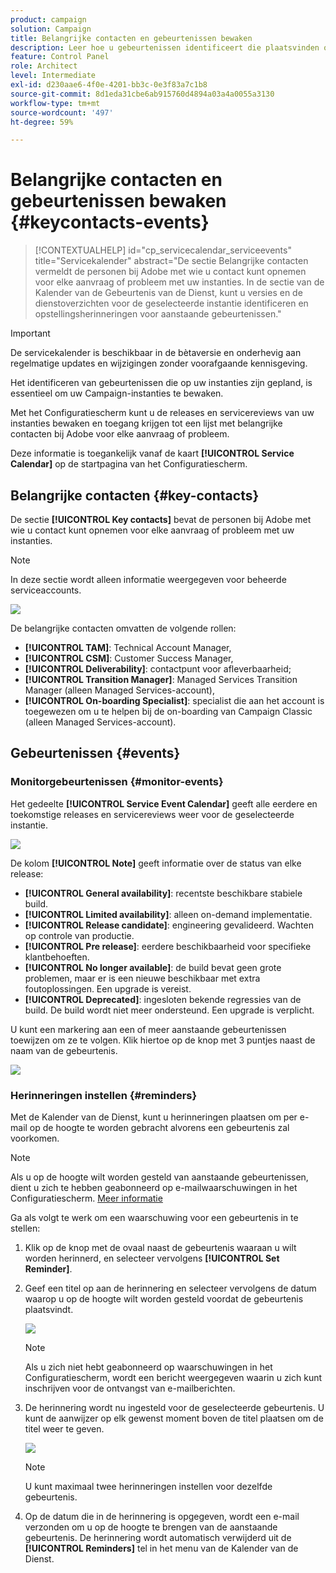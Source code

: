 ```yaml
---
product: campaign
solution: Campaign
title: Belangrijke contacten en gebeurtenissen bewaken
description: Leer hoe u gebeurtenissen identificeert die plaatsvinden op uw instanties en belangrijke contacten bij Adobe.
feature: Control Panel
role: Architect
level: Intermediate
exl-id: d230aae6-4f0e-4201-bb3c-0e3f83a7c1b8
source-git-commit: 8d1eda31cbe6ab915760d4894a03a4a0055a3130
workflow-type: tm+mt
source-wordcount: '497'
ht-degree: 59%

---
```


# Belangrijke contacten en gebeurtenissen bewaken {#keycontacts-events}

>[!CONTEXTUALHELP]
>id="cp_servicecalendar_serviceevents"
>title="Servicekalender"
>abstract="De sectie Belangrijke contacten vermeldt de personen bij Adobe met wie u contact kunt opnemen voor elke aanvraag of probleem met uw instanties. In de sectie van de Kalender van de Gebeurtenis van de Dienst, kunt u versies en de dienstoverzichten voor de geselecteerde instantie identificeren en opstellingsherinneringen voor aanstaande gebeurtenissen."

>[!IMPORTANT]
>
>De servicekalender is beschikbaar in de bètaversie en onderhevig aan regelmatige updates en wijzigingen zonder voorafgaande kennisgeving.

Het identificeren van gebeurtenissen die op uw instanties zijn gepland, is essentieel om uw Campaign-instanties te bewaken.

Met het Configuratiescherm kunt u de releases en servicereviews van uw instanties bewaken en toegang krijgen tot een lijst met belangrijke contacten bij Adobe voor elke aanvraag of probleem.

Deze informatie is toegankelijk vanaf de kaart **[!UICONTROL Service Calendar]** op de startpagina van het Configuratiescherm.

## Belangrijke contacten {#key-contacts}

De sectie **[!UICONTROL Key contacts]** bevat de personen bij Adobe met wie u contact kunt opnemen voor elke aanvraag of probleem met uw instanties.

>[!NOTE]
>
>In deze sectie wordt alleen informatie weergegeven voor beheerde serviceaccounts.

![](assets/service-events-contacts.png)

De belangrijke contacten omvatten de volgende rollen:

* **[!UICONTROL TAM]**: Technical Account Manager,
* **[!UICONTROL CSM]**: Customer Success Manager,
* **[!UICONTROL Deliverability]**: contactpunt voor afleverbaarheid;
* **[!UICONTROL Transition Manager]**: Managed Services Transition Manager (alleen Managed Services-account),
* **[!UICONTROL On-boarding Specialist]**: specialist die aan het account is toegewezen om u te helpen bij de on-boarding van Campaign Classic (alleen Managed Services-account).

## Gebeurtenissen {#events}

### Monitorgebeurtenissen {#monitor-events}

Het gedeelte **[!UICONTROL Service Event Calendar]** geeft alle eerdere en toekomstige releases en servicereviews weer voor de geselecteerde instantie.

![](assets/service-events-calendar.png)

De kolom **[!UICONTROL Note]** geeft informatie over de status van elke release:

* **[!UICONTROL General availability]**: recentste beschikbare stabiele build.
* **[!UICONTROL Limited availability]**: alleen on-demand implementatie.
* **[!UICONTROL Release candidate]**: engineering gevalideerd. Wachten op controle van productie.
* **[!UICONTROL Pre release]**: eerdere beschikbaarheid voor specifieke klantbehoeften.
* **[!UICONTROL No longer available]**: de build bevat geen grote problemen, maar er is een nieuwe beschikbaar met extra foutoplossingen. Een upgrade is vereist.
* **[!UICONTROL Deprecated]**: ingesloten bekende regressies van de build.
De build wordt niet meer ondersteund. Een upgrade is verplicht.

U kunt een markering aan een of meer aanstaande gebeurtenissen toewijzen om ze te volgen. Klik hiertoe op de knop met 3 puntjes naast de naam van de gebeurtenis.

![](assets/service-events-flag.png)

### Herinneringen instellen {#reminders}

Met de Kalender van de Dienst, kunt u herinneringen plaatsen om per e-mail op de hoogte te worden gebracht alvorens een gebeurtenis zal voorkomen.

>[!NOTE]
>
>Als u op de hoogte wilt worden gesteld van aanstaande gebeurtenissen, dient u zich te hebben geabonneerd op e-mailwaarschuwingen in het Configuratiescherm. [Meer informatie](../performance-monitoring/using/email-alerting.md)

Ga als volgt te werk om een waarschuwing voor een gebeurtenis in te stellen:

1. Klik op de knop met de ovaal naast de gebeurtenis waaraan u wilt worden herinnerd, en selecteer vervolgens **[!UICONTROL Set Reminder]**.

1. Geef een titel op aan de herinnering en selecteer vervolgens de datum waarop u op de hoogte wilt worden gesteld voordat de gebeurtenis plaatsvindt.

   ![](assets/service-events-set-reminder.png)

   >[!NOTE]
   >
   >Als u zich niet hebt geabonneerd op waarschuwingen in het Configuratiescherm, wordt een bericht weergegeven waarin u zich kunt inschrijven voor de ontvangst van e-mailberichten.

1. De herinnering wordt nu ingesteld voor de geselecteerde gebeurtenis. U kunt de aanwijzer op elk gewenst moment boven de titel plaatsen om de titel weer te geven.

   ![](assets/service-events-reminder.png)

   >[!NOTE]
   >
   >U kunt maximaal twee herinneringen instellen voor dezelfde gebeurtenis.

1. Op de datum die in de herinnering is opgegeven, wordt een e-mail verzonden om u op de hoogte te brengen van de aanstaande gebeurtenis. De herinnering wordt automatisch verwijderd uit de **[!UICONTROL Reminders]** tel in het menu van de Kalender van de Dienst.
